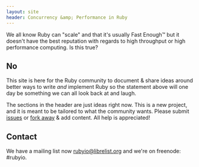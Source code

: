 ```yaml
---
layout: site
header: Concurrency &amp; Performance in Ruby
---
```


We all know Ruby can "scale" and that it's usually Fast Enough&trade; but it doesn't have the best reputation with regards to high throughput or high performance computing. Is this true?

## No

This site is here for the Ruby community to document &amp; share ideas around better ways to write *and* implement Ruby so the statement above will one day be something we can all look back at and laugh.

The sections in the header are just ideas right now. This is a new project, and it is meant to be tailored to what the community wants. Please submit [issues](https://github.com/ruby-io/ruby-io.github.com/issues) or [fork away](https://github.com/ruby-io/ruby-io.github.com) &amp; add content. All help is appreciated!

## Contact

We have a mailing list now rubyio@librelist.org and we're on freenode: #rubyio.
